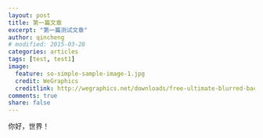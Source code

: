 ```yaml
---
layout: post
title: 第一篇文章
excerpt: "第一篇测试文章"
author: qincheng
# modified: 2015-03-28
categories: articles
tags: [test, test1]
image:
  feature: so-simple-sample-image-1.jpg
  credit: WeGraphics
  creditlink: http://wegraphics.net/downloads/free-ultimate-blurred-background-pack/
comments: true
share: false
---
```


你好，世界！
